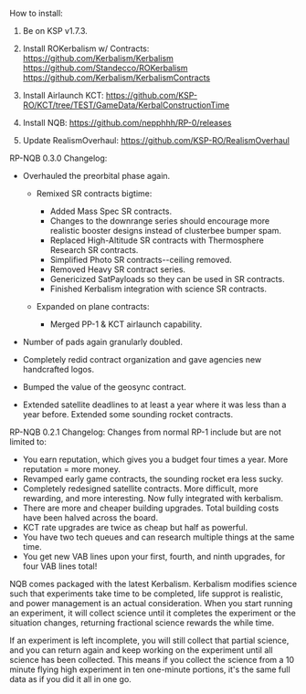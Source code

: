 How to install:

  1) Be on KSP v1.7.3.

  2) Install ROKerbalism w/ Contracts:  
      https://github.com/Kerbalism/Kerbalism
      https://github.com/Standecco/ROKerbalism
      https://github.com/Kerbalism/KerbalismContracts

  3) Install Airlaunch KCT: 
      https://github.com/KSP-RO/KCT/tree/TEST/GameData/KerbalConstructionTime

  4) Install NQB: 
      https://github.com/nepphhh/RP-0/releases

  5) Update RealismOverhaul: 
      https://github.com/KSP-RO/RealismOverhaul

RP-NQB 0.3.0 Changelog:

  * Overhauled the preorbital phase again. 

    * Remixed SR contracts bigtime:
      * Added Mass Spec SR contracts.
      * Changes to the downrange series should encourage more realistic booster designs instead of clusterbee bumper spam.
      * Replaced High-Altitude SR contracts with Thermosphere Research SR contracts.
      * Simplified Photo SR contracts--ceiling removed.
      * Removed Heavy SR contract series.
      * Genericized SatPayloads so they can be used in SR contracts.
      * Finished Kerbalism integration with science SR contracts.

    * Expanded on plane contracts:
      * Merged PP-1 & KCT airlaunch capability.

  * Number of pads again granularly doubled.

  * Completely redid contract organization and gave agencies new handcrafted logos.

  * Bumped the value of the geosync contract.

  * Extended satellite deadlines to at least a year where it was less than a year before. Extended some sounding rocket contracts.
 

RP-NQB 0.2.1 Changelog:
Changes from normal RP-1 include but are not limited to:

  * You earn reputation, which gives you a budget four times a year. More reputation = more money.
  * Revamped early game contracts, the sounding rocket era less sucky.
  * Completely redesigned satellite contracts. More difficult, more rewarding, and more interesting. Now fully integrated with kerbalism. 
  * There are more and cheaper building upgrades. Total building costs have been halved across the board.
  * KCT rate upgrades are twice as cheap but half as powerful.
  * You have two tech queues and can research multiple things at the same time.
  * You get new VAB lines upon your first, fourth, and ninth upgrades, for four VAB lines total!
    
NQB comes packaged with the latest Kerbalism. Kerbalism modifies science such that experiments take time to be completed, life supprot is realistic, and power management is an actual consideration. When you start running an experiment, it will collect science until it completes the experiment or the situation changes, returning fractional science rewards the while time. 

If an experiment is left incomplete, you will still collect that partial science, and you can return again and keep working on the experiment until all science has been collected. This means if you collect the science from a 10 minute flying high experiment in ten one-minute portions, it's the same full data as if you did it all in one go.
